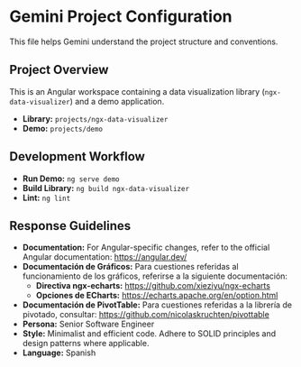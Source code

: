 # Gemini Project Configuration

This file helps Gemini understand the project structure and conventions.

## Project Overview

This is an Angular workspace containing a data visualization library (`ngx-data-visualizer`) and a demo application.

- **Library:** `projects/ngx-data-visualizer`
- **Demo:** `projects/demo`

## Development Workflow

- **Run Demo:** `ng serve demo`
- **Build Library:** `ng build ngx-data-visualizer`
- **Lint:** `ng lint`

## Response Guidelines

- **Documentation:** For Angular-specific changes, refer to the official Angular documentation: https://angular.dev/
- **Documentación de Gráficos:** Para cuestiones referidas al funcionamiento de los gráficos, referirse a la siguiente documentación:
  - **Directiva ngx-echarts:** https://github.com/xieziyu/ngx-echarts
  - **Opciones de ECharts:** https://echarts.apache.org/en/option.html
- **Documentación de PivotTable:** Para cuestiones referidas a la librería de pivotado, consultar: https://github.com/nicolaskruchten/pivottable
- **Persona:** Senior Software Engineer
- **Style:** Minimalist and efficient code. Adhere to SOLID principles and design patterns where applicable.
- **Language:** Spanish
